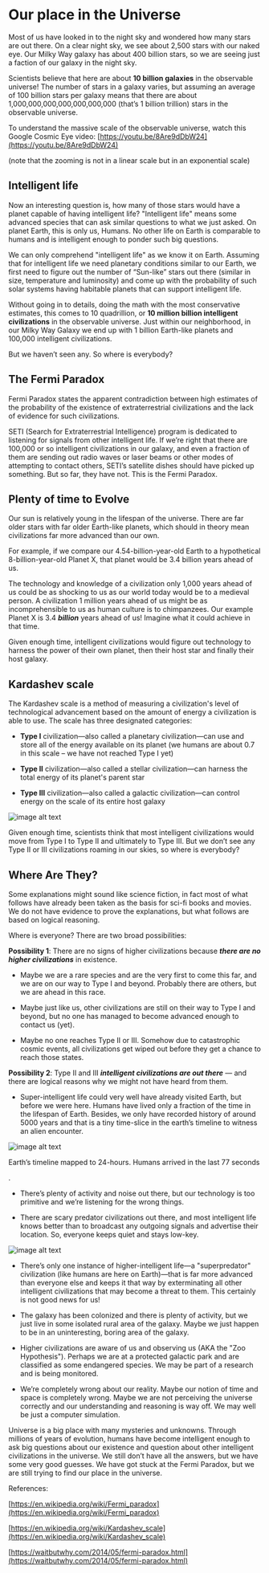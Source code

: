 # Our place in the Universe

Most of us have looked in to the night sky and wondered how many stars are out there. On a clear night sky, we see about 2,500 stars with our naked eye. Our Milky Way galaxy has about 400 billion stars, so we are seeing just a faction of our galaxy in the night sky.

Scientists believe that here are about **10 billion galaxies** in the observable universe! The number of stars in a galaxy varies, but assuming an average of 100 billion stars per galaxy means that there are about 1,000,000,000,000,000,000,000 (that’s 1 billion trillion) stars in the observable universe.

To understand the massive scale of the observable universe, watch this Google Cosmic Eye video:  [https://youtu.be/8Are9dDbW24](https://youtu.be/8Are9dDbW24) 

(note that the zooming is not in a linear scale but in an exponential scale)

## Intelligent life

Now an interesting question is, how many of those stars would have a planet capable of having intelligent life?  "Intelligent life" means some advanced species that can ask similar questions to what we just asked.  On planet Earth, this is only us, Humans.  No other life on Earth is comparable to humans and is intelligent enough to ponder such big questions.

We can only comprehend "intelligent life" as we know it on Earth.  Assuming that for intelligent life we need planetary conditions similar to our Earth, we first need to figure out the number of “Sun-like” stars out there (similar in size, temperature and luminosity) and come up with the probability of such solar systems having habitable planets that can support intelligent life.

Without going in to details, doing the math with the most conservative estimates, this comes to 10 quadrillion, or **10 million billion intelligent civilizations** in the observable universe.  Just within our neighborhood, in our Milky Way Galaxy we end up with 1 billion Earth-like planets and 100,000 intelligent civilizations.

But we haven’t seen any. So where is everybody?

## The Fermi Paradox

Fermi Paradox states the apparent contradiction between high estimates of the probability of the existence of extraterrestrial civilizations and the lack of evidence for such civilizations.

SETI (Search for Extraterrestrial Intelligence) program is dedicated to listening for signals from other intelligent life. If we’re right that there are 100,000 or so intelligent civilizations in our galaxy, and even a fraction of them are sending out radio waves or laser beams or other modes of attempting to contact others, SETI’s satellite dishes should have picked up something. But so far, they have not. This is the Fermi Paradox.

## Plenty of time to Evolve

Our sun is relatively young in the lifespan of the universe. There are far older stars with far older Earth-like planets, which should in theory mean civilizations far more advanced than our own. 

For example, if we compare our 4.54-billion-year-old Earth to a hypothetical 8-billion-year-old Planet X, that planet would be 3.4 billion years ahead of us.

The technology and knowledge of a civilization only 1,000 years ahead of us could be as shocking to us as our world today would be to a medieval person.  A civilization 1 million years ahead of us might be as incomprehensible to us as human culture is to chimpanzees.  Our example Planet X is 3.4 **_billion_** years ahead of us! Imagine what it could achieve in that time.

Given enough time, intelligent civilizations would figure out technology to harness the power of their own planet, then their host star and finally their host galaxy.

## Kardashev scale

The Kardashev scale is a method of measuring a civilization's level of technological advancement based on the amount of energy a civilization is able to use. The scale has three designated categories: 

* **Type I** civilization—also called a planetary civilization—can use and store all of the energy available on its planet (we humans are about 0.7 in this scale – we have not reached Type I yet)

* **Type II** civilization—also called a stellar civilization—can harness the total energy of its planet's parent star

* **Type III** civilization—also called a galactic civilization—can control energy on the scale of its entire host galaxy

![image alt text](image_0.png)

Given enough time, scientists think that most intelligent civilizations would move from Type I to Type II and ultimately to Type III.  But we don’t see any Type II or III civilizations roaming in our skies, so where is everybody?

## Where Are They?

Some explanations might sound like science fiction, in fact most of what follows have already been taken as the basis for sci-fi books and movies.  We do not have evidence to prove the explanations, but what follows are based on logical reasoning.

Where is everyone? There are two broad possibilities:

**Possibility 1**: There are no signs of higher civilizations because **_there are no higher civilizations_** in existence.  

* Maybe we are a rare species and are the very first to come this far, and we are on our way to Type I and beyond. Probably there are others, but we are ahead in this race.

* Maybe just like us, other civilizations are still on their way to Type I and beyond, but no one has managed to become advanced enough to contact us (yet).

* Maybe no one reaches Type II or III. Somehow due to catastrophic cosmic events, all civilizations get wiped out before they get a chance to reach those states.

**Possibility 2**: Type II and III **_intelligent civilizations are out there_** — and there are logical reasons why we might not have heard from them.

* Super-intelligent life could very well have already visited Earth, but before we were here. Humans have lived only a fraction of the time in the lifespan of Earth. Besides, we only have recorded history of around 5000 years and that is a tiny time-slice in the earth’s timeline to witness an alien encounter.

![image alt text](image_1.gif)

Earth’s timeline mapped to 24-hours. Humans arrived in the last 77 seconds

.

* There’s plenty of activity and noise out there, but our technology is too primitive and we’re listening for the wrong things.

* There are scary predator civilizations out there, and most intelligent life knows better than to broadcast any outgoing signals and advertise their location. So, everyone keeps quiet and stays low-key.

![image alt text](image_2.jpg)

* There’s only one instance of higher-intelligent life—a "superpredator" civilization (like humans are here on Earth)—that is far more advanced than everyone else and keeps it that way by exterminating all other intelligent civilizations that may become a threat to them. This certainly is not good news for us!

* The galaxy has been colonized and there is plenty of activity, but we just live in some isolated rural area of the galaxy. Maybe we just happen to be in an uninteresting, boring area of the galaxy.

* Higher civilizations are aware of us and observing us (AKA the "Zoo Hypothesis").  Perhaps we are at a protected galactic park and are classified as some endangered species. We may be part of a research and is being monitored.

* We’re completely wrong about our reality. Maybe our notion of time and space is completely wrong. Maybe we are not perceiving the universe correctly and our understanding and reasoning is way off.  We may well be just a computer simulation.

Universe is a big place with many mysteries and unknowns. Through millions of years of evolution, humans have become intelligent enough to ask big questions about our existence and question about other intelligent civilizations in the universe.  We still don’t have all the answers, but we have some very good guesses.  We have got stuck at the Fermi Paradox, but we are still trying to find our place in the universe.

References:

[https://en.wikipedia.org/wiki/Fermi_paradox](https://en.wikipedia.org/wiki/Fermi_paradox)

[https://en.wikipedia.org/wiki/Kardashev_scale](https://en.wikipedia.org/wiki/Kardashev_scale) 

[https://waitbutwhy.com/2014/05/fermi-paradox.html](https://waitbutwhy.com/2014/05/fermi-paradox.html)

